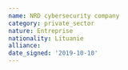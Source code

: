 ```yaml
---
name: NRD cybersecurity company
category: private_sector
nature: Entreprise
nationality: Lituanie
alliance: 
date_signed: '2019-10-10'
---
```

    